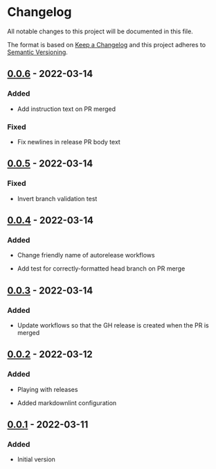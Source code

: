 # Changelog

All notable changes to this project will be documented in this file.

The format is based on [Keep a Changelog](http://keepachangelog.com/)
and this project adheres to [Semantic Versioning](http://semver.org/).

## [0.0.6] - 2022-03-14

### Added

- Add instruction text on PR merged

### Fixed

- Fix newlines in release PR body text

## [0.0.5] - 2022-03-14

### Fixed

- Invert branch validation test

## [0.0.4] - 2022-03-14

### Added

- Change friendly name of autorelease workflows

- Add test for correctly-formatted head branch on PR merge

## [0.0.3] - 2022-03-14

### Added

- Update workflows so that the GH release is created when the PR is merged

## [0.0.2] - 2022-03-12

### Added

- Playing with releases

- Added markdownlint configuration

## [0.0.1] - 2022-03-11

### Added

- Initial version

[0.0.6]: https://github.com/release-flow/keep-a-changelog-action-example/compare/v0.0.5...v0.0.6

[0.0.5]: https://github.com/release-flow/keep-a-changelog-action-example/compare/v0.0.4...v0.0.5

[0.0.4]: https://github.com/release-flow/keep-a-changelog-action-example/compare/v0.0.3...v0.0.4

[0.0.3]: https://github.com/release-flow/keep-a-changelog-action-example/compare/v0.0.2...v0.0.3

[0.0.2]: https://github.com/release-flow/keep-a-changelog-action-example/compare/v0.0.1...v0.0.2

[0.0.1]: https://github.com/release-flow/keep-a-changelog-action-example/releases/tag/v0.0.1
